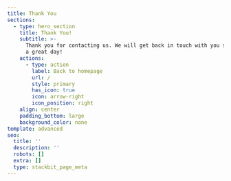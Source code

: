 ```yaml
---
title: Thank You
sections:
  - type: hero_section
    title: Thank You!
    subtitle: >-
      Thank you for contacting us. We will get back in touch with you soon. Have
      a great day!
    actions:
      - type: action
        label: Back to homepage
        url: /
        style: primary
        has_icon: true
        icon: arrow-right
        icon_position: right
    align: center
    padding_bottom: large
    background_color: none
template: advanced
seo:
  title: ''
  description: ''
  robots: []
  extra: []
  type: stackbit_page_meta
---
```

